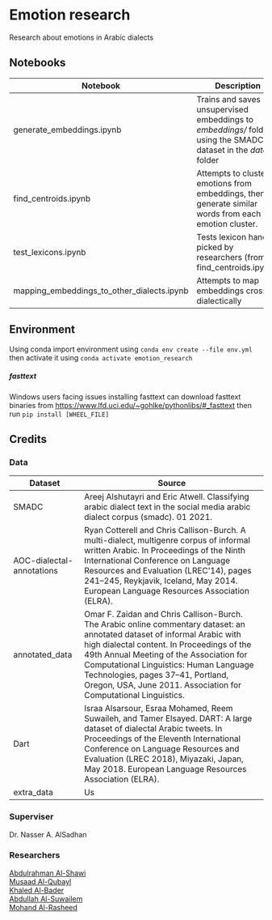 # Emotion research

Research about emotions in Arabic dialects

## Notebooks

| **Notebook**                               | **Description**                                                                                               | **Notes**                                      |
|--------------------------------------------|---------------------------------------------------------------------------------------------------------------|------------------------------------------------|
| generate_embeddings.ipynb                  | Trains and saves unsupervised embeddings to _embeddings/_ folder using the SMADC dataset in the _data_ folder |                                                |
| find_centroids.ipynb                       | Attempts to cluster emotions from embeddings, then generate similar words from each emotion cluster.          | Requires running generate_embeddings.ipynb     |
| test_lexicons.ipynb                        | Tests lexicon hand picked by researchers (from find_centroids.ipynb).                                         |                                                |
| mapping_embeddings_to_other_dialects.ipynb | Attempts to map embeddings cross dialectically                                                                | Is not supported by the environment in env.yml |

## Environment

Using conda import environment using ```conda env create --file env.yml``` then activate it using ```conda activate emotion_research```

##### fasttext

Windows users facing issues installing fasttext can download fasttext binaries from https://www.lfd.uci.edu/~gohlke/pythonlibs/#_fasttext then run ```pip install [WHEEL_FILE]```

## Credits

### Data

| **Dataset**               | **Source**                                                                                                                                                                                                                                                                                                                                                             |
|---------------------------|------------------------------------------------------------------------------------------------------------------------------------------------------------------------------------------------------------------------------------------------------------------------------------------------------------------------------------------------------------------------|
| SMADC                     | Areej Alshutayri and Eric Atwell. Classifying arabic dialect text in the social media arabic dialect corpus (smadc). 01 2021.                                                                                                                                                                                                                                          |
| AOC-dialectal-annotations | Ryan Cotterell and Chris Callison-Burch. A multi-dialect, multigenre corpus of informal written Arabic. In Proceedings of the Ninth International Conference on Language Resources and Evaluation (LREC’14), pages 241–245, Reykjavik, Iceland, May 2014. European Language Resources Association (ELRA).                                                              |
| annotated_data            | Omar F. Zaidan and Chris Callison-Burch. The Arabic online commentary dataset: an annotated dataset of informal Arabic with high dialectal content. In Proceedings of the 49th Annual Meeting of the Association for Computational Linguistics: Human Language Technologies, pages 37–41, Portland, Oregon, USA, June 2011. Association for Computational Linguistics. |
| Dart                      | Israa Alsarsour, Esraa Mohamed, Reem Suwaileh, and Tamer Elsayed. DART: A large dataset of dialectal Arabic tweets. In Proceedings of the Eleventh International Conference on Language Resources and Evaluation (LREC 2018), Miyazaki, Japan, May 2018. European Language Resources Association (ELRA).                                                               |
| extra_data                | Us                                                                                                                                                                                                                                                                                                                                                                     |

### Superviser

Dr. Nasser A. AlSadhan

### Researchers
[Abdulrahman Al-Shawi](https://github.com/d7miiZ) </br>
[Musaad Al-Qubayl](https://github.com/musaad0) </br>
[Khaled Al-Bader](https://github.com/khalid-albadr) </br>
[Abdullah Al-Suwailem](https://github.com/Abdullah-Sw) </br>
[Mohand Al-Rasheed](https://github.com/Hawzen) </br>
